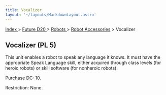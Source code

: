 ```yaml
---
title: Vocalizer
layout: '~/layouts/MarkdownLayout.astro'
---
```


[ Index ](/) > [ Future D20 ](/future.d20.srd) > [ Robots ](/future.d20.srd/robots) > [ Robot Accessories](/future.d20.srd/robots/robot.accessories) > Vocalizer

##  Vocalizer (PL 5)

This unit enables a robot to speak any language it knows. It must have the
appropriate Speak Language skill, either acquired through class levels (for
heroic robots) or skill software (for nonheroic robots).

Purchase DC: 10.

Restriction: None.

